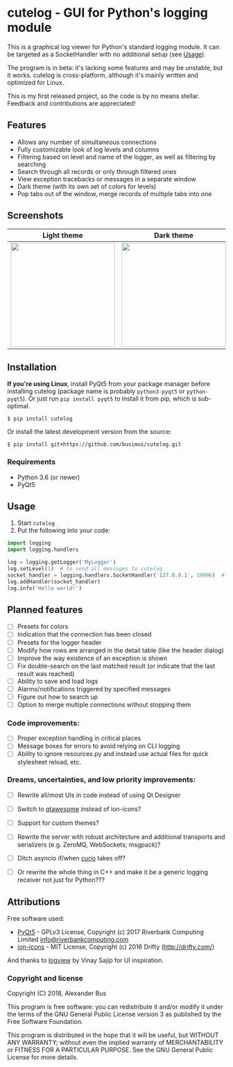 # cutelog - GUI for Python's logging module

This is a graphical log viewer for Python's standard logging module.
It can be targeted as a SocketHandler with no additional setup (see [Usage](#usage)).

The program is in beta: it's lacking some features and may be unstable, but it works.
cutelog is cross-platform, although it's mainly written and optimized for Linux.

This is my first released project, so the code is by no means stellar.
Feedback and contributions are appreciated!

## Features
* Allows any number of simultaneous connections
* Fully customizable look of log levels and columns
* Filtering based on level and name of the logger, as well as filtering by searching
* Search through all records or only through filtered ones
* View exception tracebacks or messages in a separate window
* Dark theme (with its own set of colors for levels)
* Pop tabs out of the window, merge records of multiple tabs into one

## Screenshots
Light theme | Dark theme
------------|-----------
<img src="https://raw.githubusercontent.com/busimus/cutelog/master/screenshots/main_light.png" width="240"> | <img src="https://raw.githubusercontent.com/busimus/cutelog/master/screenshots/main_dark.png" width="240">

## Installation
**If you're using Linux**, install PyQt5 from your package manager before installing cutelog (package name is probably ``python3-pyqt5`` or ``python-pyqt5``). Or just run ``pip install pyqt5`` to install it from pip, which is sub-optimal.

```
$ pip install cutelog
```
Or install the latest development version from the source:

```
$ pip install git+https://github.com/busimus/cutelog.git
```

### Requirements
* Python 3.6 (or newer)
* PyQt5

## Usage
1. Start `cutelog`
2. Put the following into your code:
```python
import logging
import logging.handlers

log = logging.getLogger('MyLogger')
log.setLevel(1)  # to send all messages to cutelog
socket_handler = logging.handlers.SocketHandler('127.0.0.1', 19996)  # default listening address
log.addHandler(socket_handler)
log.info('Hello world!')
```

## Planned features
* [ ] Presets for colors
* [ ] Indication that the connection has been closed
* [ ] Presets for the logger header
* [ ] Modify how rows are arranged in the detail table (like the header dialog)
* [ ] Improve the way existence of an exception is shown
* [ ] Fix double-search on the last matched result (or indicate that the last result was reached)
* [ ] Ability to save and load logs
* [ ] Alarms/notifications triggered by specified messages
* [ ] Figure out how to search up
* [ ] Option to merge multiple connections without stopping them

### Code improvements:
* [ ] Proper exception handling in critical places
* [ ] Message boxes for errors to avoid relying on CLI logging
* [ ] Ability to ignore resources.py and instead use actual files for quick stylesheet reload, etc.

### Dreams, uncertainties, and low priority improvements:
* [ ] Rewrite all/most UIs in code instead of using Qt Designer
* [ ] Switch to [qtawesome](https://github.com/spyder-ide/qtawesome) instead of ion-icons?
* [ ] Support for custom themes?
* [ ] Rewrite the server with robust architecture and additional transports and serializers (e.g. ZeroMQ, WebSockets; msgpack)?
* [ ] Ditch asyncio if/when [curio](https://github.com/dabeaz/curio) takes off?
* [ ] Or rewrite the whole thing in C++ and make it be a generic logging receiver not just for Python???


## Attributions
Free software used:
* [PyQt5](https://riverbankcomputing.com/software/pyqt/intro) - GPLv3 License, Copyright (c) 2017 Riverbank Computing Limited <info@riverbankcomputing.com>
* [ion-icons](https://github.com/ionic-team/ionicons) - MIT License, Copyright (c) 2016 Drifty (http://drifty.com/)

And thanks to [logview](https://pythonhosted.org/logview/) by Vinay Sajip for UI inspiration.

### Copyright and license
Copyright (C) 2018, Alexander Bus

This program is free software: you can redistribute it and/or modify
it under the terms of the GNU General Public License version 3
as published by the Free Software Foundation.

This program is distributed in the hope that it will be useful,
but WITHOUT ANY WARRANTY; without even the implied warranty of
MERCHANTABILITY or FITNESS FOR A PARTICULAR PURPOSE.  See the
GNU General Public License for more details.
